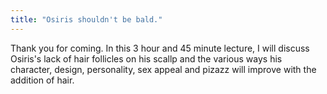 ```yaml
---
title: "Osiris shouldn't be bald."
---
```


Thank you for coming. In this 3 hour and 45 minute lecture, I will discuss Osiris's lack of hair follicles on his scallp and the various ways his character, design, personality, sex appeal and pizazz will improve with the addition of hair. 
